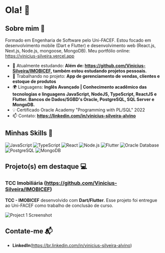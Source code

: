 # Ola! 👋

## Sobre mim 🚀

Formado em Engenharia de Software pelo Uni-FACEF. Estou focado em desenvolvimento mobile (Dart e Flutter) e desenvolvimento web (React.js, Next.js, Node.js, mongoose, MongoDB).
Meu portfólio online: https://vinicius-silveira.vercel.app

- 🌱 Atualmente estudando: **Além de: https://github.com/Vinicius-Silveira/IMOBICEF, também estou estudando projetos pessoais.**
- 🔭 Trabalhando no projeto: **App de gerenciamento de vendas, clientes e estoque de produtos**
- 🌍 Linguagens: **Inglês Avançado | Conhecimento acadêmico das tecnologias e linguagens JavaScript, NodeJS, TypeScript, ReactJS e Flutter. Bancos de Dados/SGBD's Oracle, PostgreSQL, SQL Server e MongoDB.**
- :bulb: Certificado Oracle Academy "Programming with PL/SQL" 2022
- 📫 Contato: **https://linkedin.com/in/vinicius-silveira-alvino**

## Minhas Skills 🧠

![JavaScript](https://img.shields.io/badge/-JavaScript-F7DF1E?style=flat-square&logo=javascript&logoColor=black)
![TypeScript](https://img.shields.io/badge/-TypeScript-1e36f7?style=flat-square&logo=javascript&logoColor=black)
![React](https://img.shields.io/badge/-React-61DAFB?style=flat-square&logo=react&logoColor=black)
![Node.js](https://img.shields.io/badge/-Node.js-339933?style=flat-square&logo=node.js&logoColor=white)
![Flutter](https://img.shields.io/badge/Flutter-02569B?style=flat-square&logo=flutter&logoColor=white)
![Oracle Database](https://img.shields.io/badge/Oracle_Database-F80000?style=flat-square&logo=oracle&logoColor=white)
![PostgreSQL](https://img.shields.io/badge/PostgreSQL-4169E1?style=flat-square&logo=postgresql&logoColor=white)
![MongoDB](https://img.shields.io/badge/MongoDB-47A248?style=flat-square&logo=mongodb&logoColor=white)

## Projeto(s) em destaque 💻

### TCC Imobiliária (https://github.com/Vinicius-Silveira/IMOBICEF)
**TCC - IMOBICEF** desenvolvido com **Dart/Flutter**. Esse projeto foi entregue ao Uni-FACEF como trabalho de conclusão de curso.

![Project 1 Screenshot](https://github.com/user-attachments/assets/1cead16c-d9a2-469e-8e11-7f1dce2dd5a6)


## Contate-me 📬

- **LinkedIn**(https://br.linkedin.com/in/vinicius-silveira-alvino)
